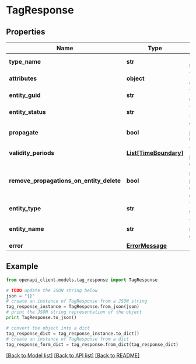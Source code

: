 # TagResponse


## Properties
Name | Type | Description | Notes
------------ | ------------- | ------------- | -------------
**type_name** | **str** | The tag name | [optional] 
**attributes** | **object** | The tag attributes | [optional] 
**entity_guid** | **str** | The internal entity guid | [optional] 
**entity_status** | **str** | The entity status | [optional] 
**propagate** | **bool** | Whether to propagate the tag | [optional] 
**validity_periods** | [**List[TimeBoundary]**](TimeBoundary.md) | The validity periods | [optional] 
**remove_propagations_on_entity_delete** | **bool** | Whether to remove propagations on entity delete | [optional] 
**entity_type** | **str** | The entity type | [optional] 
**entity_name** | **str** | The qualified name of the entity | [optional] 
**error** | [**ErrorMessage**](ErrorMessage.md) |  | [optional] 

## Example

```python
from openapi_client.models.tag_response import TagResponse

# TODO update the JSON string below
json = "{}"
# create an instance of TagResponse from a JSON string
tag_response_instance = TagResponse.from_json(json)
# print the JSON string representation of the object
print TagResponse.to_json()

# convert the object into a dict
tag_response_dict = tag_response_instance.to_dict()
# create an instance of TagResponse from a dict
tag_response_form_dict = tag_response.from_dict(tag_response_dict)
```
[[Back to Model list]](../ccloud/README.md#documentation-for-models) [[Back to API list]](../ccloud/README.md#documentation-for-api-endpoints) [[Back to README]](../ccloud/README.md)


